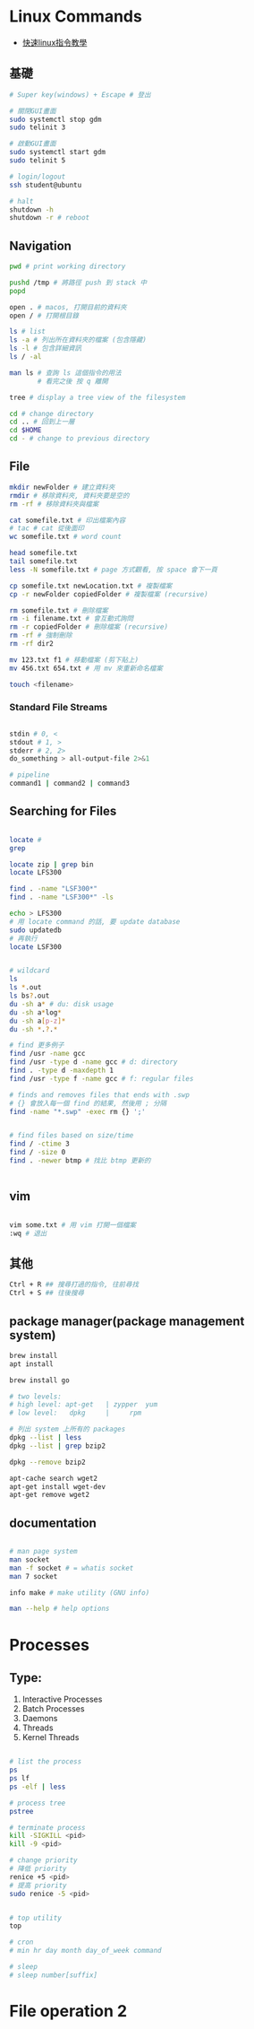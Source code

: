 # Linux Commands

- [快速linux指令教學](https://www.youtube.com/watch?v=-fzO7iWCSWY)

## 基礎

```sh
# Super key(windows) + Escape # 登出

# 關閉GUI畫面
sudo systemctl stop gdm
sudo telinit 3

# 啟動GUI畫面
sudo systemctl start gdm
sudo telinit 5

# login/logout
ssh student@ubuntu

# halt 
shutdown -h
shutdown -r # reboot


```

## Navigation

```sh
pwd # print working directory

pushd /tmp # 將路徑 push 到 stack 中
popd 

open . # macos, 打開目前的資料夾
open / # 打開根目錄

ls # list
ls -a # 列出所在資料夾的檔案 (包含隱藏)
ls -l # 包含詳細資訊
ls / -al 

man ls # 查詢 ls 這個指令的用法
       # 看完之後 按 q 離開

tree # display a tree view of the filesystem

cd # change directory
cd .. # 回到上一層
cd $HOME
cd - # change to previous directory
```

## File

```sh
mkdir newFolder # 建立資料夾
rmdir # 移除資料夾, 資料夾要是空的
rm -rf # 移除資料夾與檔案

cat somefile.txt # 印出檔案內容
# tac # cat 從後面印
wc somefile.txt # word count

head somefile.txt 
tail somefile.txt
less -N somefile.txt # page 方式觀看, 按 space 會下一頁

cp somefile.txt newLocation.txt # 複製檔案
cp -r newFolder copiedFolder # 複製檔案 (recursive)

rm somefile.txt # 刪除檔案
rm -i filename.txt # 會互動式詢問
rm -r copiedFolder # 刪除檔案 (recursive)
rm -rf # 強制刪除
rm -rf dir2

mv 123.txt f1 # 移動檔案 (剪下貼上)
mv 456.txt 654.txt # 用 mv 來重新命名檔案

touch <filename>

```

### Standard File Streams

```sh

stdin # 0, <
stdout # 1, >
stderr # 2, 2>
do_something > all-output-file 2>&1

# pipeline
command1 | command2 | command3

```

## Searching for Files

```sh

locate # 
grep 

locate zip | grep bin
locate LFS300

find . -name "LSF300*"
find . -name "LSF300*" -ls

echo > LFS300
# 用 locate command 的話, 要 update database
sudo updatedb
# 再執行
locate LSF300


# wildcard
ls
ls *.out
ls bs?.out
du -sh a* # du: disk usage
du -sh a*log*
du -sh a[p-z]*
du -sh *.?.*

# find 更多例子
find /usr -name gcc
find /usr -type d -name gcc # d: directory
find . -type d -maxdepth 1
find /usr -type f -name gcc # f: regular files

# finds and removes files that ends with .swp
# {} 會放入每一個 find 的結果, 然後用 ; 分隔
find -name "*.swp" -exec rm {} ';'


# find files based on size/time
find / -ctime 3
find / -size 0
find . -newer btmp # 找比 btmp 更新的



```

## vim 

```sh

vim some.txt # 用 vim 打開一個檔案
:wq # 退出
```

## 其他

```sh
Ctrl + R ## 搜尋打過的指令, 往前尋找
Ctrl + S ## 往後搜尋
```

## package manager(package management system)

```sh
brew install 
apt install

brew install go 

# two levels:
# high level: apt-get   | zypper  yum
# low level:   dpkg     |     rpm      

# 列出 system 上所有的 packages
dpkg --list | less
dpkg --list | grep bzip2

dpkg --remove bzip2

apt-cache search wget2
apt-get install wget-dev
apt-get remove wget2
```

## documentation

```sh

# man page system
man socket
man -f socket # = whatis socket
man 7 socket 

info make # make utility (GNU info)

man --help # help options 

```


# Processes

## Type:

1. Interactive Processes
2. Batch Processes
3. Daemons
4. Threads
5. Kernel Threads


```sh

# list the process
ps 
ps lf
ps -elf | less

# process tree
pstree

# terminate process
kill -SIGKILL <pid>
kill -9 <pid>

# change priority
# 降低 priority
renice +5 <pid>   
# 提高 priority
sudo renice -5 <pid> 


# top utility
top 

# cron 
# min hr day month day_of_week command

# sleep
# sleep number[suffix]
```

# File operation 2

```sh

```